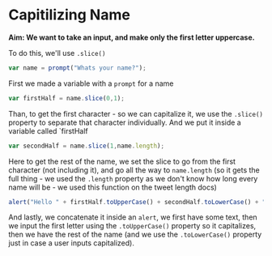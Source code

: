# Capitilizing Name
**Aim: We want to take an input, and make only the first letter uppercase.**

To do this, we'll use `.slice()`

```js
var name = prompt("Whats your name?");
```
First we made a variable with a `prompt` for a name
```js
var firstHalf = name.slice(0,1);
```
Than, to get the first character - so we can capitalize it, we use the `.slice()` property to separate that character individually. And we put it inside a variable called `firstHalf
```js
var secondHalf = name.slice(1,name.length);
```
Here to get the rest of the name, we set the slice to go from the first character (not including it), and go all the way to `name.length` (so it gets the full thing - we used the `.length` property as we don't know how long every name will be - we used this function on the tweet length docs)
```js
alert("Hello " + firstHalf.toUpperCase() + secondHalf.toLowerCase() + "!")
```
And lastly, we concatenate it inside an `alert`, we first have some text, then we input the first letter using the `.toUpperCase()` property so it capitalizes, then we have the rest of the name (and we use the `.toLowerCase()` property just in case a user inputs capitalized).
